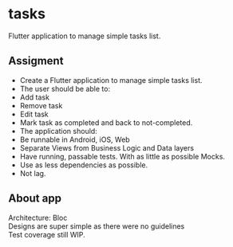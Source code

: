 # tasks

Flutter application to manage simple tasks list.

## Assigment
* Create a Flutter application to manage simple tasks list. 
* The user should be able to:
*   Add task
*   Remove task
*   Edit task
*   Mark task as completed and back to not-completed.
* The application should:
*   Be runnable in Android, iOS, Web
*   Separate Views from Business Logic and Data layers
*   Have running, passable tests. With as little as possible Mocks.
*   Use as less dependencies as possible.
*   Not lag.


## About app  
Architecture: Bloc  
Designs are super simple as there were no guidelines  
Test coverage still WIP.  
